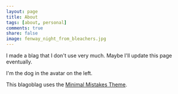 ```yaml
---
layout: page
title: About
tags: [about, personal]
comments: true
share: false
image: fenway_night_from_bleachers.jpg
---
```


I made a blag that I don't use very much. Maybe I'll update this page eventually.

I'm the dog in the avatar on the left.

This blagoblag uses the [Minimal Mistakes Theme](http://mmistakes.github.io/minimal-mistakes).